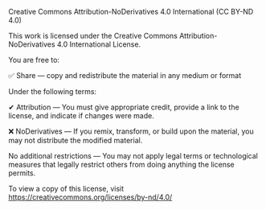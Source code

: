 Creative Commons Attribution-NoDerivatives 4.0 International (CC BY-ND 4.0)

This work is licensed under the Creative Commons Attribution-NoDerivatives 4.0 International License.

You are free to:

  ✅ Share — copy and redistribute the material in any medium or format

Under the following terms:

  ✔ Attribution — You must give appropriate credit, provide a link to the license, and indicate if changes were made.

  ❌ NoDerivatives — If you remix, transform, or build upon the material, you may not distribute the modified material.

No additional restrictions — You may not apply legal terms or technological measures that legally restrict others from doing anything the license permits.

To view a copy of this license, visit https://creativecommons.org/licenses/by-nd/4.0/

